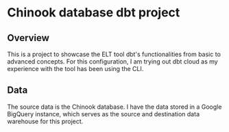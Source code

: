 # Chinook database dbt project

## Overview

This is a project to showcase the ELT tool dbt's functionalities from basic to advanced concepts. For this configuration, I am trying out dbt cloud as my experience with the tool has been using the CLI. 

## Data 

The source data is the Chinook database. I have the data stored in a Google BigQuery instance, which serves as the source and destination data warehouse for this project. 


